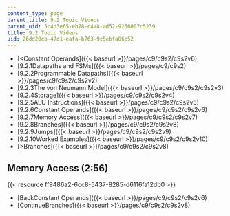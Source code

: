 ```yaml
---
content_type: page
parent_title: 9.2 Topic Videos
parent_uid: 5c4d3e65-eb78-c4a8-ad52-9266007c5239
title: 9.2 Topic Videos
uid: 26dd20cb-47d1-eafa-b763-9c5ebfa86c52
---
```


*   [<Constant Operands]({{< baseurl >}}/pages/c9/c9s2/c9s2v6)
*   [9.2.1Datapaths and FSMs]({{< baseurl >}}/pages/c9/c9s2)
*   [9.2.2Programmable Datapaths]({{< baseurl >}}/pages/c9/c9s2/c9s2v2)
*   [9.2.3The von Neumann Model]({{< baseurl >}}/pages/c9/c9s2/c9s2v3)
*   [9.2.4Storage]({{< baseurl >}}/pages/c9/c9s2/c9s2v4)
*   [9.2.5ALU Instructions]({{< baseurl >}}/pages/c9/c9s2/c9s2v5)
*   [9.2.6Constant Operands]({{< baseurl >}}/pages/c9/c9s2/c9s2v6)
*   [9.2.7Memory Access]({{< baseurl >}}/pages/c9/c9s2/c9s2v7)
*   [9.2.8Branches]({{< baseurl >}}/pages/c9/c9s2/c9s2v8)
*   [9.2.9Jumps]({{< baseurl >}}/pages/c9/c9s2/c9s2v9)
*   [9.2.10Worked Examples]({{< baseurl >}}/pages/c9/c9s2/c9s2v10)
*   [\>Branches]({{< baseurl >}}/pages/c9/c9s2/c9s2v8)

Memory Access (2:56)
--------------------

{{< resource ff9486a2-6cc8-5437-8285-d6116fa12db0 >}}

*   [BackConstant Operands]({{< baseurl >}}/pages/c9/c9s2/c9s2v6)
*   [ContinueBranches]({{< baseurl >}}/pages/c9/c9s2/c9s2v8)